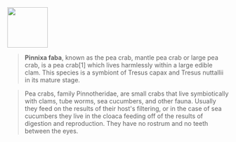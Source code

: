 <img src=https://github.com/user-attachments/assets/2ffdab6c-711e-456b-8710-c77d382f81bc width=92>

> **Pinnixa faba**, known as the pea crab, mantle pea crab or large pea crab, is a pea crab[1] which lives harmlessly within a large edible clam. This species is a symbiont of Tresus capax and Tresus nuttallii in its mature stage.

> Pea crabs, family Pinnotheridae, are small crabs that live symbiotically with clams, tube worms, sea cucumbers, and other fauna. Usually they feed on the results of their host's filtering, or in the case of sea cucumbers they live in the cloaca feeding off of the results of digestion and reproduction. They have no rostrum and no teeth between the eyes.


